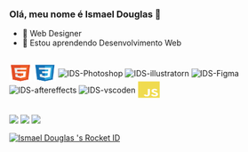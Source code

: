 ### Olá, meu nome é Ismael Douglas 👋
- 🔭 Web Designer
- 🌱 Estou aprendendo Desenvolvimento Web

<div style="display: inline_block"><br>
  <img align="center" alt="IDS-Ts" height="30" width="40" src="https://raw.githubusercontent.com/devicons/devicon/master/icons/html5/html5-original.svg">
  <img align="center" alt="IDS-CSS" height="30" width="40" src="https://raw.githubusercontent.com/devicons/devicon/master/icons/css3/css3-original.svg">
  <img align="center" alt="IDS-Photoshop" height="30" width="40" src='https://cdn.jsdelivr.net/gh/devicons/devicon/icons/photoshop/photoshop-line.svg'">
  <img align="center" alt="IDS-illustratorn" height="30" width="40" src='https://cdn.jsdelivr.net/gh/devicons/devicon/icons/illustrator/illustrator-line.svg'">
  <img align="center" alt="IDS-Figma" height="30" width="40" src='https://cdn.jsdelivr.net/gh/devicons/devicon/icons/figma/figma-original.svg'">
  <img align="center" alt="IDS-aftereffects" height="30" width="40" src='https://cdn.jsdelivr.net/gh/devicons/devicon/icons/aftereffects/aftereffects-original.svg'">
  <img align="center" alt="IDS-vscoden" height="30" width="40" src='https://cdn.jsdelivr.net/gh/devicons/devicon/icons/vscode/vscode-original-wordmark.svg'">
  <img align="center" alt="Rafa-Js" height="30" width="40" src="https://raw.githubusercontent.com/devicons/devicon/master/icons/javascript/javascript-plain.svg">
</div>

##

<div>
    <a href="https://www.behance.net/ismaeldouglas" target="_blank"><img src="https://img.shields.io/badge/-Behance-blue?style=for-the-badge&logo=behance&logoColor=white" target="_blank"></a>  
  <a href = "mailto:ismaeldouglas.silva20@gmail.com"><img src="https://img.shields.io/badge/-Gmail-%23333?style=for-the-badge&logo=gmail&logoColor=white" target="_blank"></a>
  <a href="https://www.linkedin.com/in/ismael-douglas-silva" target="_blank"><img src="https://img.shields.io/badge/-LinkedIn-%230077B5?style=for-the-badge&logo=linkedin&logoColor=white" target="_blank"></a>
</div>

<a href="https://app.rocketseat.com.br/me/isdouglassilva20"><img src="https://app.rocketseat.com.br/api/rocketid/share?slug=isdouglassilva20&type=card" width="280" alt="Ismael Douglas 's Rocket ID"/></a>
